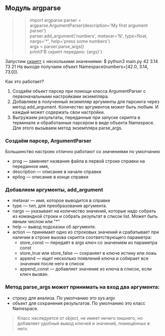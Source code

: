 ## Модуль argparse

> >import argparse
> parser = argparse.ArgumentParser(description='My first argument parser') \
> parser.add_argument('numbers', metavar='N', type=float, nargs='*', help='press some numbers') \
> args = parser.parse_args() \
> print(f'В скрипт передано: {args}')

Запустим [скрипт]( task_1.py) с несколькими значениями:
$ python3 main.py 42 3.14 73 21
На выходе получаем объект Namespace(numbers=[42.0, 3.14, 73.0]).

Как это работает?

1. Создаём объект парсер при помощи класса ArgumentParser с первоначальными настройками экземпляра.
2. Добавляем в полученный экземпляр аргументы для парсинга через метод add_argument. Количество аргументов может быть
   любым. И каждый может содержать свои настройки.
3. Выгружаем результаты, переданные при запуске скрипта в терминале и обработанные парсером в виде объекта Namespace.
   Для этого вызываем метод экземпляра parse_args.

### Создаём парсер, ArgumentParser
Большинство настроек отлично работают со значениями по умолчанию
* prog — заменяет название файла в первой строке справки на переданное имя,
* description — описание в начале справки
* epilog — описание в конце справки

### Добавляем аргументы, add_argument
* metavar — имя, которое выводится в справке
* type — тип, для преобразования аргумента.
* nargs — указывает на количество значений, которые надо собрать из командной строки и собрать результат в список list. 
Может быть явным числом или "*"
* help — вывод подсказки об аргументе.
* action — принимает одно из строковых значений и срабатывает при наличии в строке вызова скрипта
соответствующего параметра:
  * store_const — передаёт в args ключ со значением из параметра const
  * store_true или store_false — сохраняет в ключе истину или ложь
  * append — ищет несколько появлений ключа и собирает все значения после него в список
  * append_const — добавляет значение из ключа в список, если ключ вызван.

### Метод parse_args может принимать на вход два аргумента:
* строку для анализа. По умолчанию это sys.argv 
* объект для сохранения результатов. По умолчанию это класс Namespace.

>Класс наследуется от object, не имеет ничего лишнего, но добавляет удобный
вывод ключей и значений, помещённых в него.
